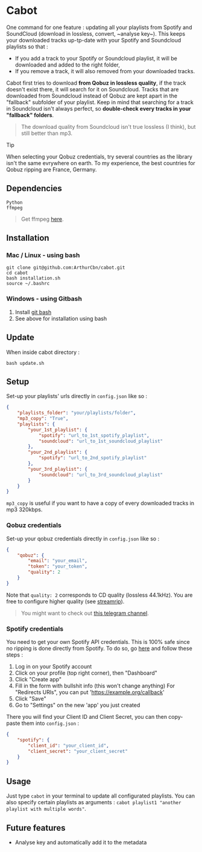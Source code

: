 # Cabot

One command for one feature : updating all your playlists from Spotify and SoundCloud (download in lossless, convert, ~analyse key~).
This keeps your downloaded tracks up-tp-date with your Spotify and Soundcloud playlists so that :
- If you add a track to your Spotify or Soundcloud playlist, it will be downloaded and added to the right folder,
- If you remove a track, it will also removed from your downloaded tracks.

Cabot first tries to download **from Qobuz in lossless quality**, if the track doesn't exist there, it will search for it on Soundcloud.
Tracks that are downloaded from Soundcloud instead of Qobuz are kept apart in the "fallback" subfolder of your playlist. Keep in mind that searching for a track in Soundcloud isn't always perfect, so **double-check every tracks in your "fallback" folders**.

> The download quality from Soundcloud isn't true lossless (I think), but still better than mp3.

>[!Tip]
>When selecting your Qobuz credentials, try several countries as the library isn't the same evrywhere on earth. To my experience, the best countries for Qobuz ripping are France, Germany.


## Dependencies

```
Python
ffmpeg
```

> Get ffmpeg [here](https://www.ffmpeg.org/download.html).

## Installation

### Mac / Linux - using bash
```
git clone git@github.com:ArthurCbn/cabot.git
cd cabot
bash installation.sh
source ~/.bashrc
```

### Windows - using Gitbash
1. Install [git bash](https://git-scm.com/downloads/win)
2. See above for installation using bash

## Update
When inside cabot directory :
```
bash update.sh
```

## Setup

Set-up your playlists' urls directly in `config.json` like so :

```json
{
    "playlists_folder": "your/playlists/folder",
    "mp3_copy": "True",
    "playlists": {
        "your_1st_playlist": {
            "spotify": "url_to_1st_spotify_playlist",
            "soundcloud": "url_to_1st_soundcloud_playlist"
        },
        "your_2nd_playlist": {
            "spotify": "url_to_2nd_spotify_playlist"
        },
        "your_3rd_playlist": {
            "soundcloud": "url_to_3rd_soundcloud_playlist"
        }
    }
}
```

`mp3_copy` is useful if you want to have a copy of every downloaded tracks in mp3 320kbps.


### Qobuz credentials

Set-up your qobuz credentials directly in `config.json` like so :

```json
{
    "qobuz": {
        "email": "your_email",
        "token": "your_token",
        "quality": 2
    }
}
```

Note that `quality: 2` corresponds to CD quality (lossless 44.1kHz).
You are free to configure higher quality (see [streamrip](https://github.com/nathom/streamrip)).

>You might want to check out [this telegram channel](https://t.me/firehawk52official/126460).


### Spotify credentials

You need to get your own Spotify API credentials. This is 100% safe since no ripping is done directly from Spotify.
To do so, go [here](https://developer.spotify.com/) and follow these steps :
1. Log in on your Spotify account
2. Click on your profile (top right corner), then "Dashboard"
3. Click "Create app"
4. Fill in the form with bullshit info (this won't change anything)
   For "Redirects URls", you can put 'https://example.org/callback'
6. Click "Save"
7. Go to "Settings" on the new 'app' you just created

There you will find your Client ID and Client Secret, you can then copy-paste them into `config.json` :

```json
{
    "spotify": {
        "client_id": "your_client_id",
        "client_secret": "your_client_secret"
    }
}
```

## Usage

Just type `cabot` in your terminal to update all configurated playlists.
You can also specify certain playlists as arguments : `cabot playlist1 "another playlist with multiple words"`.

## Future features

- Analyse key and automatically add it to the metadata
